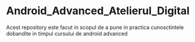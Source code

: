 # Android_Advanced_Atelierul_Digital
Acest repository este facut in scopul de a pune in practica cunosctintele dobandite in timpul cursului de android advanced

